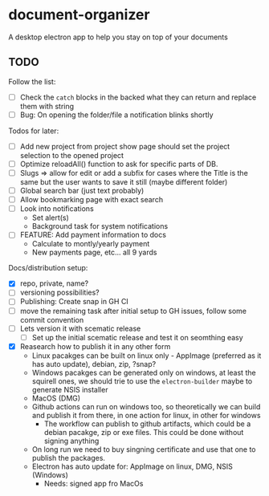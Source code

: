 # document-organizer
A desktop electron app to help you stay on top of your documents

## TODO
Follow the list:
* [ ] Check the `catch` blocks in the backed what they can return and replace them with string
* [ ] Bug: On opening the folder/file a notification blinks shortly

Todos for later:
* [ ] Add new project from project show page should set the project selection to the opened project
* [ ] Optimize reloadAll() function to ask for specific parts of DB.
* [ ] Slugs => allow for edit or add a subfix for cases where the Title is the same but the user wants to save it still (maybe different folder)
* [ ] Global search bar (just text probably)
* [ ] Allow bookmarking page with exact search
* [ ] Look into notifications
  * Set alert(s)
  * Background task for system notifications
* [ ] FEATURE: Add payment information to docs
  * Calculate to montly/yearly payment
  * New payments page, etc... all 9 yards

Docs/distribution setup:
* [x] repo, private, name?
* [ ] versioning possibilities?
* [ ] Publishing: Create snap in GH CI
* [ ] move the remaining task after initial setup to GH issues, follow some commit convention
* [ ] Lets version it with scematic release
  * [ ] Set up the initial scematic release and test it on seomthing easy
* [x] Reasearch how to publish it in any other form
  * Linux pacakges can be built on linux only - AppImage (preferred as it has auto update), debian, zip, ?snap?
  * Windows pacakges can be generated only on windows, at least the squirell ones, we should trie to use the `electron-builder` maybe to generate NSIS installer
  * MacOS (DMG)
  * Github actions can run on windows too, so theoretically we can build and publish it from there, in one action for linux, in other for windows
    * The workflow can publish to github artifacts, which could be a debian pacakge, zip or exe files. This could be done without signing anything
  * On long run we need to buy singning certificate and use that one to publish the packages.
  * Electron has auto update for: AppImage on linux, DMG, NSIS (Windows)
    * Needs: signed app fro MacOs
